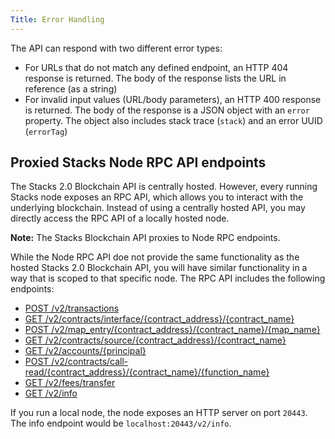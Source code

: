 ```yaml
---
Title: Error Handling
---
```


The API can respond with two different error types:

- For URLs that do not match any defined endpoint, an HTTP 404 response is returned. The body of the response lists the URL in reference (as a string)
- For invalid input values (URL/body parameters), an HTTP 400 response is returned. The body of the response is a JSON object with an `error` property. The object also includes stack trace (`stack`) and an error UUID (`errorTag`)

## Proxied Stacks Node RPC API endpoints

The Stacks 2.0 Blockchain API is centrally hosted. However, every running Stacks node exposes an RPC API, which allows you to interact with the underlying blockchain. Instead of using a centrally hosted API, you may directly access the RPC API of a locally hosted node.

**Note:** The Stacks Blockchain API proxies to Node RPC endpoints.

While the Node RPC API doe not provide the same functionality as the hosted Stacks 2.0 Blockchain API, you will have similar functionality in a way that is scoped to that specific node. The RPC API includes the following endpoints:

- [POST /v2/transactions](https://docs.hiro.so/api#operation/post_core_node_transactions)
- [GET /v2/contracts/interface/{contract_address}/{contract_name}](https://docs.hiro.so/api#operation/get_contract_interface)
- [POST /v2/map_entry/{contract_address}/{contract_name}/{map_name}](https://docs.hiro.so/api#operation/get_contract_data_map_entry)
- [GET /v2/contracts/source/{contract_address}/{contract_name}](https://docs.hiro.so/api#operation/get_contract_source)
- [GET /v2/accounts/{principal}](https://docs.hiro.so/api#operation/get_account_info)
- [POST /v2/contracts/call-read/{contract_address}/{contract_name}/{function_name}](https://docs.hiro.so/api#operation/call_read_only_function)
- [GET /v2/fees/transfer](https://docs.hiro.so/api#operation/get_fee_transfer)
- [GET /v2/info](https://docs.hiro.so/api#operation/get_core_api_info)

If you run a local node, the node exposes an HTTP server on port `20443`. The info endpoint would be `localhost:20443/v2/info`.
